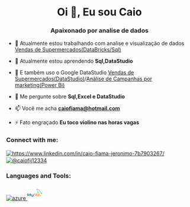 <h1 align="center">Oi 👋, Eu sou Caio</h1>
<h3 align="center">Apaixonado por analise de dados</h3>

- 🔭 Atualmente estou trabalhando com analise e visualização de dados [Vendas de Supermercados(DataBricks/Sql)](https://databricks-prod-cloudfront.cloud.databricks.com/public/4027ec902e239c93eaaa8714f173bcfc/4019576297183250/4169241689623555/7726196484123828/latest.html)

- 🌱 Atualmente estou aprendendo **Sql,DataStudio**

- 👯 E também uso o Google DataStudio [Vendas de Supermercados(DataStudio)](https://lookerstudio.google.com/reporting/d008381a-1796-4eda-9cd4-cfb24912b8c1)/[Análise de Campanhas por marketing(Power Bi)](https://app.powerbi.com/view?r=eyJrIjoiMTYzYmMxMGEtZGY5ZS00MjE2LTk4ZDctMzA1NDI0MjgwMDE1IiwidCI6ImFiNDM2OTA3LWVkMWQtNGJmYi05M2I0LTM4MTA1ZDFjNTAwZCJ9)

- 💬 Me pergunte sobre **Sql,Excel e DataStudio**

- 📫 Você me acha **caiofiama@hotmail.com**

- ⚡ Fato engraçado **Eu toco violino nas horas vagas**

<h3 align="left">Connect with me:</h3>
<p align="left">
<a href="https://linkedin.com/in/https://www.linkedin.com/in/caio-fiama-jeronimo-7b7903267/" target="blank"><img align="center" src="https://raw.githubusercontent.com/rahuldkjain/github-profile-readme-generator/master/src/images/icons/Social/linked-in-alt.svg" alt="https://www.linkedin.com/in/caio-fiama-jeronimo-7b7903267/" height="30" width="40" /></a>
<a href="https://instagram.com/@caiofij12334" target="blank"><img align="center" src="https://raw.githubusercontent.com/rahuldkjain/github-profile-readme-generator/master/src/images/icons/Social/instagram.svg" alt="@caiofij12334" height="30" width="40" /></a>
</p>

<h3 align="left">Languages and Tools:</h3>
<p align="left"> <a href="https://azure.microsoft.com/en-in/" target="_blank" rel="noreferrer"> <img src="https://www.vectorlogo.zone/logos/microsoft_azure/microsoft_azure-icon.svg" alt="azure" width="40" height="40"/> </a> <a href="https://www.mysql.com/" target="_blank" rel="noreferrer"> <img src="https://raw.githubusercontent.com/devicons/devicon/master/icons/mysql/mysql-original-wordmark.svg" alt="mysql" width="40" height="40"/> </a> </p>


<!---
- 👋 Hi, I’m @Caiofiama
- 👀 I’m interested in ...
- 🌱 I’m currently learning ...
- 💞️ I’m looking to collaborate on ...
- 📫 How to reach me ...
- 😄 Pronouns: ...
- ⚡ Fun fact: ...


Caiofiama/Caiofiama is a ✨ special ✨ repository because its `README.md` (this file) appears on your GitHub profile.
You can click the Preview link to take a look at your changes.
--->
